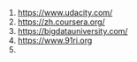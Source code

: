 1. https://www.udacity.com/   
2. https://zh.coursera.org/  
3. https://bigdatauniversity.com/  
4. https://www.91ri.org
5. 

